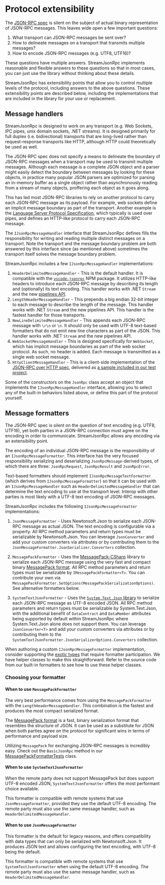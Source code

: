 # Protocol extensibility

The [JSON-RPC spec][spec] is silent on the subject of actual binary representation of JSON-RPC messages.
This leaves wide open a few important questions:

1. What transport can JSON-RPC messages be sent over?
1. How to delineate messages on a transport that transmits multiple messages?
1. How to encode JSON-RPC messages (e.g. UTF8, UTF16)?

These questions have multiple answers.
StreamJsonRpc implements reasonable and flexible answers to these questions so that in most cases,
you can just use the library without thinking about these details.

StreamJsonRpc has extensibility points that allow you to control multiple levels of the protocol,
including answers to the above questions.
These extensibility points are described below, including the implementations that are included in
the library for your use or replacement.

## Message handlers

StreamJsonRpc is designed to work on any transport (e.g. Web Sockets, IPC pipes,
unix domain sockets, .NET streams). It is designed primarily for full duplex (i.e. bidirectional)
transports that are long-lived rather than request-response transports like HTTP, although HTTP
could theoretically be used as well.

The JSON-RPC spec does not specify a means to delineate the boundary of JSON-RPC messages when a transport may
be used to transmit multiple messages. Although each message is a complete JSON object and a parser might easily
detect the boundary between messages by looking for these objects, in practice many popular JSON parsers are
optimized for parsing an in-memory buffer as a single object rather than asynchronously reading from a stream
of many objects, proffering each object as it goes along.

This has led most JSON-RPC libraries to rely on another protocol to carry each JSON-RPC message as its payload.
For example, web sockets define an implicit message boundary as part of the transport. Another example is the
[Language Server Protocol Specification](https://microsoft.github.io/language-server-protocol/specification),
which typically is used over pipes, and defines an HTTP-like protocol to carry each JSON-RPC message.

The `IJsonRpcMessageHandler` interface that StreamJsonRpc defines fills the responsibility for writing and reading
multiple distinct messages on a transport. Note the transport and the message boundary problem are both answered by
this interface since (as mentioned above) sometimes the transport itself solves the message boundary problem.

StreamJsonRpc includes a few `IJsonRpcMessageHandler` implementations:

1. `HeaderDelimitedMessageHandler` - This is the default handler. It is compatible with the
   [`vscode-jsonrpc`](https://www.npmjs.com/package/vscode-jsonrpc) NPM package. It utilizes HTTP-like headers to
   introduce each JSON-RPC message by describing its length and (optionally) its text encoding. This handler works
   with .NET `Stream` and the new [pipelines API](https://blogs.msdn.microsoft.com/dotnet/2018/07/09/system-io-pipelines-high-performance-io-in-net/).
1. `LengthHeaderMessageHandler` - This prepends a big endian 32-bit integer to each message to describe the length
   of the message. This handler works with .NET `Stream` and the new pipelines API. This handler is the fastest
   handler for those transports.
1. `NewLineDelimitedMessageHandler` - This appends each JSON-RPC message with `\r\n` or `\n`.
   It should only be used with UTF-8 text-based formatters that do not emit new line characters as part of the JSON.
   This handler works with .NET `Stream` and the new pipelines API.
1. `WebSocketMessageHandler` - This is designed specifically for `WebSocket`, which has implicit message boundaries
   as part of the web socket protocol. As such, no header is added. Each message is transmitted as a single web socket
   message.
1. `HttpClientMessageHandler` - This is a client-side implementation of the
   [JSON-RPC over HTTP spec](https://www.jsonrpc.org/historical/json-rpc-over-http.html), delivered as
   [a sample included in our test project](../src/StreamJsonRpc.Tests/Samples/HttpClientMessageHandler.cs).

Some of the constructors on the `JsonRpc` class accept an object that implements the `IJsonRpcMessageHandler` interface,
allowing you to select any of the built-in behaviors listed above, or define this part of the protocol yourself.

## Message formatters

The JSON-RPC spec is silent on the question of text encoding (e.g. UTF8, UTF16), yet both parties in a JSON-RPC connection
must agree on the encoding in order to communicate. StreamJsonRpc allows any encoding via an extensibility point.

The encoding of an individual JSON-RPC message is the responsibility of an `IJsonRpcMessageFormatter`.
This interface has the very focused responsibility serializing and deserializing `JsonRpcMessage`-derived types,
of which there are three: `JsonRpcRequest`, `JsonRpcResult` and `JsonRpcError`.

Text-based formatters should implement `IJsonRpcMessageTextFormatter` (which derives from `IJsonRpcMessageFormatter`)
so that it can be used with an `IJsonRpcMessageHandler` such as `HeaderDelimitedMessageHandler` that can determine the
text encoding to use at the transport level.
Interop with other parties is most likely with a UTF-8 text encoding of JSON-RPC messages.

StreamJsonRpc includes the following `IJsonRpcMessageFormatter` implementations:

1. `JsonMessageFormatter` - Uses Newtonsoft.Json to serialize each JSON-RPC message as actual JSON.
    The text encoding is configurable via a property.
    All RPC method parameters and return types must be serializable by Newtonsoft.Json.
    You can leverage `JsonConverter` and add your custom converters via attributes or by
    contributing them to the `JsonMessageFormatter.JsonSerializer.Converters` collection.

1. `MessagePackFormatter` - Uses the [MessagePack-CSharp][MessagePackLibrary] library to serialize each
    JSON-RPC message using the very fast and compact binary [MessagePack format][MessagePackFormat].
    All RPC method parameters and return types must be serializable by `IMessagePackFormatter<T>`.
    You can contribute your own via `MessagePackFormatter.SetOptions(MessagePackSerializationOptions)`.
    See alternative formatters below.

1. `SystemTextJsonFormatter` - Uses the [`System.Text.Json` library][SystemTextJson] to serialize each
    JSON-RPC message as UTF-8 encoded JSON. 
    All RPC method parameters and return types must be serializable by System.Text.Json,
    with the additional benefit of `DataContract` and `DataMember` attributes being supported by default
    within StreamJsonRpc where System.Text.Json alone does not support them.
    You can leverage `JsonConverter<T>` and add your custom converters via attributes or by
    contributing them to the `SystemTextJsonFormatter.JsonSerializerOptions.Converters` collection.

When authoring a custom `IJsonRpcMessageFormatter` implementation, consider supporting the [exotic types](exotic_types.md) that require formatter participation.
We have helper classes to make this straightforward.
Refer to the source code from our built-in formatters to see how to use these helper classes.

### Choosing your formatter

#### When to use `MessagePackFormatter`

The very best performance comes from using the `MessagePackFormatter` with the `LengthHeaderMessageHandler`.
This combination is the fastest and produces the most compact serialized format.

The [MessagePack format][MessagePackFormat] is a fast, binary serialization format that resembles the
structure of JSON. It can be used as a substitute for JSON when both parties agree on the protocol for
significant wins in terms of performance and payload size.

Utilizing `MessagePack` for exchanging JSON-RPC messages is incredibly easy.
Check out the `BasicJsonRpc` method in our [MessagePackFormatterTests][MessagePackUsage] class.

#### When to use `SystemTextJsonFormatter`

When the remote party does not support MessagePack but does support UTF-8 encoded JSON,
`SystemTextJsonFormatter` offers the most performant choice available.

This formatter is compatible with remote systems that use `JsonMessageFormatter`, provided they use the default UTF-8 encoding.
The remote party must also use the same message handler, such as `HeaderDelimitedMessageHandler`.

#### When to use `JsonMessageFormatter`

This formatter is the default for legacy reasons, and offers compatibility with data types that can only be serialized with Newtonsoft.Json.
It produces JSON text and allows configuring the text encoding, with UTF-8 being the default.

This formatter is compatible with remote systems that use `SystemTextJsonFormatter` when using the default UTF-8 encoding.
The remote party must also use the same message handler, such as `HeaderDelimitedMessageHandler`.

[MessagePackLibrary]: https://github.com/neuecc/MessagePack-CSharp
[MessagePackUsage]: ../src/StreamJsonRpc.Tests/MessagePackFormatterTests.cs
[MessagePackFormat]: https://msgpack.org/
[SystemTextJson]: https://learn.microsoft.com/dotnet/standard/serialization/system-text-json/overview
[spec]: https://www.jsonrpc.org/specification
